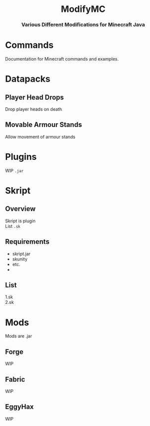<h1 align="center">
  ModifyMC
</h1>
<h3 align="center">
  Various Different Modifications for Minecraft Java
</h3>


# Commands
Documentation for Minecraft commands and examples.

# Datapacks

## Player Head Drops
Drop player heads on death
## Movable Armour Stands
Allow movement of armour stands

# Plugins
WIP `.jar`

# Skript

## Overview
Skript is plugin    
List `.sk`

## Requirements
- skript.jar
- skunity
- etc.
- 
## List
1.sk    
2.sk

# Mods
Mods are .jar
## Forge
WIP
## Fabric
WIP
## EggyHax
WIP
